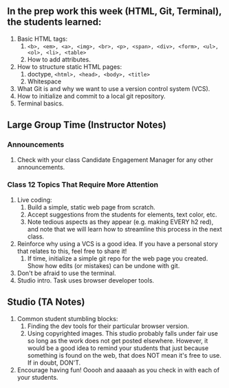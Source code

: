 ## In the prep work this week (HTML, Git, Terminal), the students learned:

1. Basic HTML tags:
   1. ``<b>, <em>, <a>, <img>, <br>, <p>, <span>, <div>, <form>, <ul>, <ol>, <li>, <table>``
   1. How to add attributes.
1. How to structure static HTML pages:
   1. doctype, ``<html>, <head>, <body>, <title>``
   1. Whitespace
1. What Git is and why we want to use a version control system (VCS).
1. How to initialize and commit to a local git repository.
1. Terminal basics.

## Large Group Time (Instructor Notes)

### Announcements

1. Check with your class Candidate Engagement Manager for any other announcements.

### Class 12 Topics That Require More Attention

1. Live coding:
   1. Build a simple, static web page from scratch.
   1. Accept suggestions from the students for elements, text color, etc.
   1. Note tedious aspects as they appear (e.g. making EVERY h2 red), and note that we will learn how to streamline this process in the next class.
1. Reinforce why using a VCS is a good idea. If you have a personal story that relates to this, feel free to share it!
   1. If time, initialize a simple git repo for the web page you created. Show how edits (or mistakes) can be undone with git.
1. Don't be afraid to use the terminal.
1. Studio intro. Task uses browser developer tools.

## Studio (TA Notes)

1. Common student stumbling blocks:
   1. Finding the dev tools for their particular browser version.
   1. Using copyrighted images. This studio probably falls under fair use so long as the work does not get posted elsewhere. However, it would be a good idea to remind your students that just because something is found on the web, that does NOT mean it's free to use. If in doubt, DON'T.
1. Encourage having fun! Ooooh and aaaaah as you check in with each of your students.
